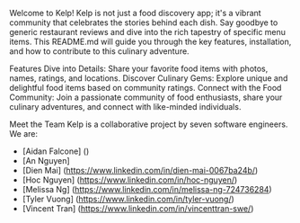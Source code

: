 Welcome to Kelp!
Kelp is not just a food discovery app; it's a vibrant community that celebrates the stories behind each dish. Say goodbye to generic restaurant reviews and dive into the rich tapestry of specific menu items. This README.md will guide you through the key features, installation, and how to contribute to this culinary adventure.

Features
Dive into Details: Share your favorite food items with photos, names, ratings, and locations.
Discover Culinary Gems: Explore unique and delightful food items based on community ratings.
Connect with the Food Community: Join a passionate community of food enthusiasts, share your culinary adventures, and connect with like-minded individuals.

Meet the Team
Kelp is a collaborative project by seven software engineers. We are:
- [Aidan Falcone] ()
- [An Nguyen]
- [Dien Mai] (https://www.linkedin.com/in/dien-mai-0067ba24b/)
- [Hoc Nguyen] (https://www.linkedin.com/in/hoc-nguyen/)
- [Melissa Ng] (https://www.linkedin.com/in/melissa-ng-724736284)
- [Tyler Vuong] (https://www.linkedin.com/in/tyler-vuong/)
- [Vincent Tran] (https://www.linkedin.com/in/vincenttran-swe/)
